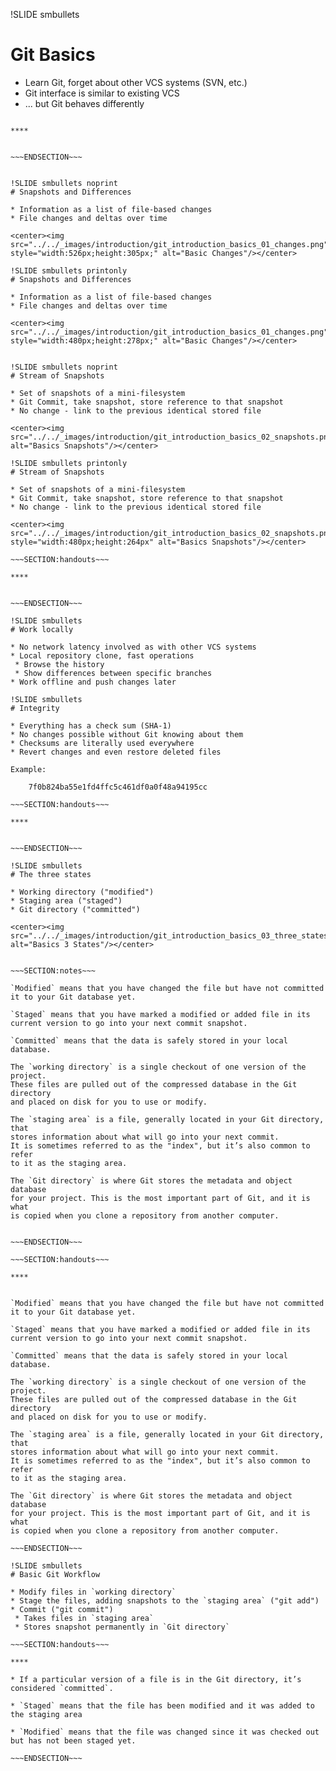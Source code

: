 !SLIDE smbullets
# Git Basics

* Learn Git, forget about other VCS systems (SVN, etc.)
* Git interface is similar to existing VCS
* ... but Git behaves differently

~~~SECTION:handouts~~~

****


~~~ENDSECTION~~~


!SLIDE smbullets noprint
# Snapshots and Differences

* Information as a list of file-based changes
* File changes and deltas over time

<center><img src="../../_images/introduction/git_introduction_basics_01_changes.png" style="width:526px;height:305px;" alt="Basic Changes"/></center>

!SLIDE smbullets printonly
# Snapshots and Differences

* Information as a list of file-based changes
* File changes and deltas over time

<center><img src="../../_images/introduction/git_introduction_basics_01_changes.png" style="width:480px;height:278px;" alt="Basic Changes"/></center>


!SLIDE smbullets noprint
# Stream of Snapshots

* Set of snapshots of a mini-filesystem
* Git Commit, take snapshot, store reference to that snapshot
* No change - link to the previous identical stored file

<center><img src="../../_images/introduction/git_introduction_basics_02_snapshots.png" alt="Basics Snapshots"/></center>

!SLIDE smbullets printonly
# Stream of Snapshots

* Set of snapshots of a mini-filesystem
* Git Commit, take snapshot, store reference to that snapshot
* No change - link to the previous identical stored file

<center><img src="../../_images/introduction/git_introduction_basics_02_snapshots.png" style="width:480px;height:264px" alt="Basics Snapshots"/></center>

~~~SECTION:handouts~~~

****


~~~ENDSECTION~~~

!SLIDE smbullets
# Work locally

* No network latency involved as with other VCS systems
* Local repository clone, fast operations
 * Browse the history
 * Show differences between specific branches
* Work offline and push changes later

!SLIDE smbullets
# Integrity

* Everything has a check sum (SHA-1)
* No changes possible without Git knowing about them
* Checksums are literally used everywhere
* Revert changes and even restore deleted files

Example:

    7f0b824ba55e1fd4ffc5c461df0a0f48a94195cc

~~~SECTION:handouts~~~

****


~~~ENDSECTION~~~

!SLIDE smbullets
# The three states

* Working directory ("modified")
* Staging area ("staged")
* Git directory ("committed")

<center><img src="../../_images/introduction/git_introduction_basics_03_three_states.png" alt="Basics 3 States"/></center>


~~~SECTION:notes~~~

`Modified` means that you have changed the file but have not committed
it to your Git database yet.

`Staged` means that you have marked a modified or added file in its
current version to go into your next commit snapshot.

`Committed` means that the data is safely stored in your local database.

The `working directory` is a single checkout of one version of the project.
These files are pulled out of the compressed database in the Git directory
and placed on disk for you to use or modify.

The `staging area` is a file, generally located in your Git directory, that
stores information about what will go into your next commit.
It is sometimes referred to as the "index", but it’s also common to refer
to it as the staging area.

The `Git directory` is where Git stores the metadata and object database
for your project. This is the most important part of Git, and it is what
is copied when you clone a repository from another computer.


~~~ENDSECTION~~~

~~~SECTION:handouts~~~

****


`Modified` means that you have changed the file but have not committed
it to your Git database yet.

`Staged` means that you have marked a modified or added file in its
current version to go into your next commit snapshot.

`Committed` means that the data is safely stored in your local database.

The `working directory` is a single checkout of one version of the project.
These files are pulled out of the compressed database in the Git directory
and placed on disk for you to use or modify.

The `staging area` is a file, generally located in your Git directory, that
stores information about what will go into your next commit.
It is sometimes referred to as the "index", but it’s also common to refer
to it as the staging area.

The `Git directory` is where Git stores the metadata and object database
for your project. This is the most important part of Git, and it is what
is copied when you clone a repository from another computer.

~~~ENDSECTION~~~

!SLIDE smbullets
# Basic Git Workflow

* Modify files in `working directory`
* Stage the files, adding snapshots to the `staging area` ("git add")
* Commit ("git commit")
 * Takes files in `staging area`
 * Stores snapshot permanently in `Git directory`

~~~SECTION:handouts~~~

****

* If a particular version of a file is in the Git directory, it’s considered `committed`.

* `Staged` means that the file has been modified and it was added to the staging area

* `Modified` means that the file was changed since it was checked out but has not been staged yet.

~~~ENDSECTION~~~

